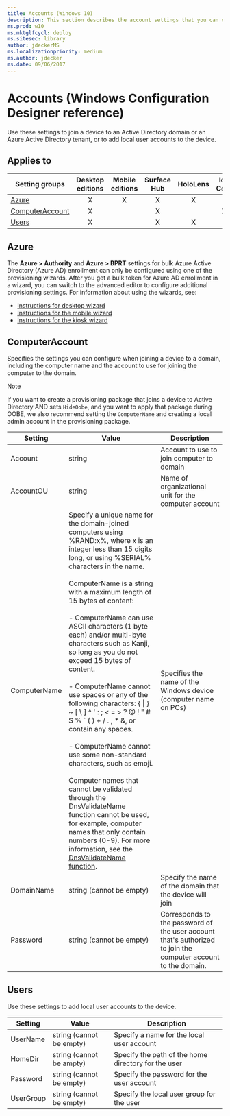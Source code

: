 ```yaml
---
title: Accounts (Windows 10)
description: This section describes the account settings that you can configure in provisioning packages for Windows 10 using Windows Configuration Designer.
ms.prod: w10
ms.mktglfcycl: deploy
ms.sitesec: library
author: jdeckerMS
ms.localizationpriority: medium
ms.author: jdecker
ms.date: 09/06/2017
---
```


# Accounts (Windows Configuration Designer reference)

Use these settings to join a device to an Active Directory domain or an Azure Active Directory tenant, or to add local user accounts to the device.

## Applies to

| Setting groups | Desktop editions | Mobile editions | Surface Hub | HoloLens | IoT Core |
| --- | :---: | :---: | :---: | :---: | :---: |
| [Azure](#azure) | X | X | X | X |  |
| [ComputerAccount](#computeraccount) | X |   | X |   |  X |
| [Users](#users) | X |  | X | X |  |


## Azure

The **Azure > Authority** and **Azure > BPRT** settings for bulk Azure Active Directory (Azure AD) enrollment can only be configured using one of the provisioning wizards. After you get a bulk token for Azure AD enrollment in a wizard, you can switch to the advanced editor to configure additional provisioning settings. For information about using the wizards, see:

- [Instructions for desktop wizard](../provisioning-packages/provision-pcs-for-initial-deployment.md)
- [Instructions for the mobile wizard](../mobile-devices/provisioning-configure-mobile.md)
- [Instructions for the kiosk wizard](../setup-kiosk-digital-signage.md#wizard)

## ComputerAccount

Specifies the settings you can configure when joining a device to a domain, including the computer name and the account to use for joining the computer to the domain.

>[!NOTE]
>If you want to create a provisioning package that joins a device to Active Directory AND sets `HideOobe`, and you want to apply that package during OOBE, we also recommend setting the `ComputerName` and creating a local admin account in the provisioning package.

| Setting | Value | Description |
| --- | --- | --- |
| Account | string  | Account to use to join computer to domain  |
| AccountOU | string  | Name of organizational unit for the computer account  |
| ComputerName | Specify a unique name for the domain-joined computers using %RAND:x%, where x is an integer less than 15 digits long, or using %SERIAL% characters in the name.</br></br>ComputerName is a string with a maximum length of 15 bytes of content:</br></br>- ComputerName can use ASCII characters (1 byte each) and/or multi-byte characters such as Kanji, so long as you do not exceed 15 bytes of content.</br></br>- ComputerName cannot use spaces or any of the following characters: \{ &#124; \} ~ \[ \\ \] ^ ' : ; < = > ? @ ! " \# $ % ` \( \) + / . , \* &, or contain any spaces.</br></br>- ComputerName cannot use some non-standard characters, such as emoji.</br></br>Computer names that cannot be validated through the DnsValidateName function cannot be used, for example, computer names that only contain numbers (0-9). For more information, see the [DnsValidateName function](http://go.microsoft.com/fwlink/?LinkId=257040). | Specifies the name of the Windows device (computer name on PCs)  |
| DomainName | string (cannot be empty) | Specify the name of the domain that the device will join  |
| Password | string (cannot be empty) | Corresponds to the password of the user account that's authorized to join the computer account to the domain.  |

## Users

Use these settings to add local user accounts to the device.

| Setting | Value | Description |
| --- | --- | --- |
| UserName | string (cannot be empty)  | Specify a name for the local user account  |
| HomeDir | string (cannot be ampty) | Specify the path of the home directory for the user |
| Password | string (cannot be empty)  | Specify the password for the user account |
| UserGroup | string (cannot be empty) | Specify the local user group for the user |
